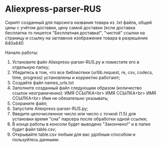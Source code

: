 # Aliexpress-parser-RUS
Скрипт созданный для парсинга названия товара из .txt файла, общей цены с учётом доставки, цену самой доставки (если доставка бесплатна то пишется "Бесплатная доставка!", "чистой" ссылки на страницу и ссылку на заглавное изображение товара в разрешение 640x640

Начало работы:
1) Установите файл Aliexpress-parser-RUS.py и поместите его в отдельную папку;
2) Убедитесь в том, что все библиотеки (urllib.request, re, csv, codecs, time, progress) установлены и корректно работают;
3) Создайте файл names_urls.txt
4) Заполните созданный файл следующим образом (количество ссылок неограниченно): ИМЯ ССЫЛКА<br\>
ИМЯ ССЫЛКА<br\>
ИМЯ ССЫЛКА<br\>
Имя не обязательно указывать;
5) Сохраните файл;
6) Запустите Aliexpress-parser-RUS.py;
7) Введите целочисленное число или число с точкой (1.5) для установки время "сна" парсера после обработки одной ссылки;
8) В конце работы в консоли будет выводено "Закончено!" и в папке будет файл table.csv;
9) Открывайте table.csv любым для вас удобным способом и пользуйтесь данными.
